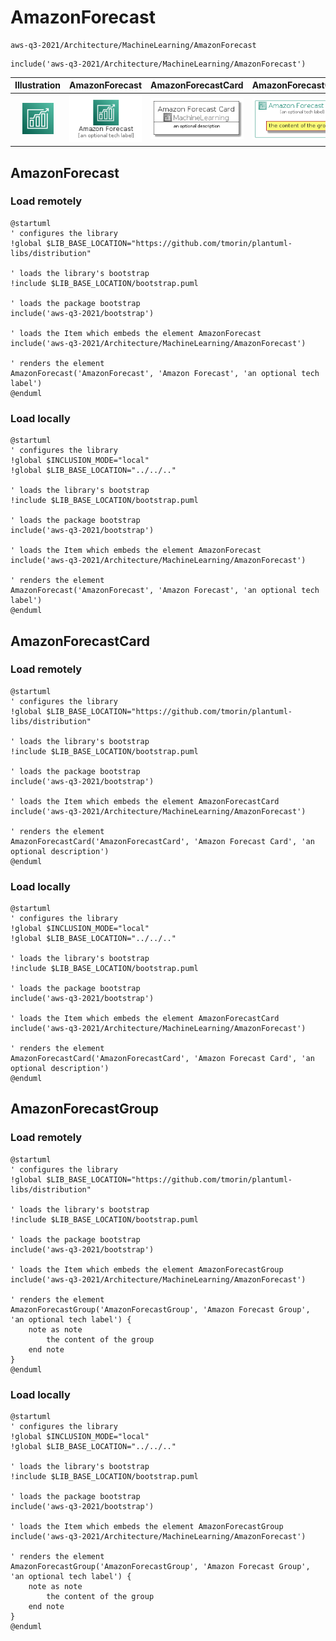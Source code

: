 # AmazonForecast


```text
aws-q3-2021/Architecture/MachineLearning/AmazonForecast
```

```text
include('aws-q3-2021/Architecture/MachineLearning/AmazonForecast')
```



| Illustration | AmazonForecast | AmazonForecastCard | AmazonForecastGroup |
| :---: | :---: | :---: | :---: |
| ![illustration for Illustration](../../../aws-q3-2021/Architecture/MachineLearning/AmazonForecast.png) | ![illustration for AmazonForecast](../../../aws-q3-2021/Architecture/MachineLearning/AmazonForecast.Local.png) | ![illustration for AmazonForecastCard](../../../aws-q3-2021/Architecture/MachineLearning/AmazonForecastCard.Local.png) | ![illustration for AmazonForecastGroup](../../../aws-q3-2021/Architecture/MachineLearning/AmazonForecastGroup.Local.png) |




## AmazonForecast

### Load remotely
```plantuml
@startuml
' configures the library
!global $LIB_BASE_LOCATION="https://github.com/tmorin/plantuml-libs/distribution"

' loads the library's bootstrap
!include $LIB_BASE_LOCATION/bootstrap.puml

' loads the package bootstrap
include('aws-q3-2021/bootstrap')

' loads the Item which embeds the element AmazonForecast
include('aws-q3-2021/Architecture/MachineLearning/AmazonForecast')

' renders the element
AmazonForecast('AmazonForecast', 'Amazon Forecast', 'an optional tech label')
@enduml
```

### Load locally
```plantuml
@startuml
' configures the library
!global $INCLUSION_MODE="local"
!global $LIB_BASE_LOCATION="../../.."

' loads the library's bootstrap
!include $LIB_BASE_LOCATION/bootstrap.puml

' loads the package bootstrap
include('aws-q3-2021/bootstrap')

' loads the Item which embeds the element AmazonForecast
include('aws-q3-2021/Architecture/MachineLearning/AmazonForecast')

' renders the element
AmazonForecast('AmazonForecast', 'Amazon Forecast', 'an optional tech label')
@enduml
```

## AmazonForecastCard

### Load remotely
```plantuml
@startuml
' configures the library
!global $LIB_BASE_LOCATION="https://github.com/tmorin/plantuml-libs/distribution"

' loads the library's bootstrap
!include $LIB_BASE_LOCATION/bootstrap.puml

' loads the package bootstrap
include('aws-q3-2021/bootstrap')

' loads the Item which embeds the element AmazonForecastCard
include('aws-q3-2021/Architecture/MachineLearning/AmazonForecast')

' renders the element
AmazonForecastCard('AmazonForecastCard', 'Amazon Forecast Card', 'an optional description')
@enduml
```

### Load locally
```plantuml
@startuml
' configures the library
!global $INCLUSION_MODE="local"
!global $LIB_BASE_LOCATION="../../.."

' loads the library's bootstrap
!include $LIB_BASE_LOCATION/bootstrap.puml

' loads the package bootstrap
include('aws-q3-2021/bootstrap')

' loads the Item which embeds the element AmazonForecastCard
include('aws-q3-2021/Architecture/MachineLearning/AmazonForecast')

' renders the element
AmazonForecastCard('AmazonForecastCard', 'Amazon Forecast Card', 'an optional description')
@enduml
```

## AmazonForecastGroup

### Load remotely
```plantuml
@startuml
' configures the library
!global $LIB_BASE_LOCATION="https://github.com/tmorin/plantuml-libs/distribution"

' loads the library's bootstrap
!include $LIB_BASE_LOCATION/bootstrap.puml

' loads the package bootstrap
include('aws-q3-2021/bootstrap')

' loads the Item which embeds the element AmazonForecastGroup
include('aws-q3-2021/Architecture/MachineLearning/AmazonForecast')

' renders the element
AmazonForecastGroup('AmazonForecastGroup', 'Amazon Forecast Group', 'an optional tech label') {
    note as note
        the content of the group
    end note
}
@enduml
```

### Load locally
```plantuml
@startuml
' configures the library
!global $INCLUSION_MODE="local"
!global $LIB_BASE_LOCATION="../../.."

' loads the library's bootstrap
!include $LIB_BASE_LOCATION/bootstrap.puml

' loads the package bootstrap
include('aws-q3-2021/bootstrap')

' loads the Item which embeds the element AmazonForecastGroup
include('aws-q3-2021/Architecture/MachineLearning/AmazonForecast')

' renders the element
AmazonForecastGroup('AmazonForecastGroup', 'Amazon Forecast Group', 'an optional tech label') {
    note as note
        the content of the group
    end note
}
@enduml
```

